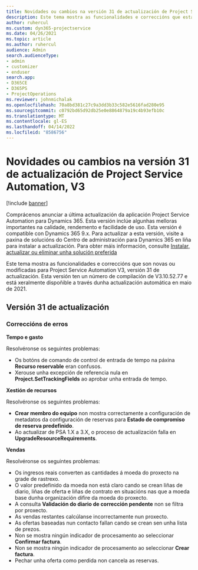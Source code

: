 ```yaml
---
title: Novidades ou cambios na versión 31 de actualización de Project Service Automation, V3
description: Este tema mostra as funcionalidades e correccións que están dispoñibles la versión 31 de actualización de Project Service Automation, V3.
author: ruhercul
ms.custom: dyn365-projectservice
ms.date: 04/26/2021
ms.topic: article
ms.author: ruhercul
audience: Admin
search.audienceType:
- admin
- customizer
- enduser
search.app:
- D365CE
- D365PS
- ProjectOperations
ms.reviewer: johnmichalak
ms.openlocfilehash: 70a8bd381c27c9a3dd3b33c582e5616fad280e95
ms.sourcegitcommit: c0792bd65d92db25e0e8864879a19c4b93efb10c
ms.translationtype: MT
ms.contentlocale: gl-ES
ms.lasthandoff: 04/14/2022
ms.locfileid: "8586756"
---
```

# <a name="whats-new-or-changed-in-project-service-automation-update-release-31-v3"></a>Novidades ou cambios na versión 31 de actualización de Project Service Automation, V3

[!include [banner](../includes/psa-now-project-operations.md)]

Comprácenos anunciar a última actualización da aplicación Project Service Automation para Dynamics 365. Esta versión inclúe algunhas melloras importantes na calidade, rendemento e facilidade de uso. Esta versión é compatible con Dynamics 365 9.x. Para actualizar a esta versión, visite a paxina de solucións do Centro de administración para Dynamics 365 en liña para instalar a actualización. Para obter máis información, consulte [Instalar, actualizar ou eliminar unha solución preferida](/power-platform/admin/install-remove-preferred-solution)

Este tema mostra as funcionalidades e correccións que son novas ou modificadas para Project Service Automation V3, versión 31 de actualización. Esta versión ten un número de compilación de V3.10.52.77 e está xeralmente dispoñible a través dunha actualización automática en maio de 2021.

## <a name="update-release-31"></a>Versión 31 de actualización

### <a name="bug-fixes"></a>Correccións de erros

**Tempo e gasto**

Resolvéronse os seguintes problemas:

- Os botóns de comando de control de entrada de tempo na páxina **Recurso reservable** eran confusos.
- Xerouse unha excepción de referencia nula en **Project.SetTrackingFields** ao aprobar unha entrada de tempo.

**Xestión de recursos**

Resolvéronse os seguintes problemas:

- **Crear membro do equipo** non mostra correctamente a configuración de metadatos da configuración de reservas para **Estado de compromiso de reserva predefinido**.
- Ao actualizar de PSA 1.X a 3.X, o proceso de actualización falla en **UpgradeResourceRequirements**.


**Vendas**

Resolvéronse os seguintes problemas:

- Os ingresos reais converten as cantidades á moeda do proxecto na grade de rastrexo.
- O valor predefinido da moeda non está claro cando se crean liñas de diario, liñas de oferta e liñas de contrato en situacións nas que a moeda base dunha organización difire da moeda do proxecto.
- A consulta **Validación do diario de corrección pendente** non se filtra por proxecto.
- As vendas restantes calcúlanse incorrectamente nun proxecto.
- As ofertas baseadas nun contacto fallan cando se crean sen unha lista de prezos.
- Non se mostra ningún indicador de procesamento ao seleccionar **Confirmar factura**.
- Non se mostra ningún indicador de procesamento ao seleccionar **Crear factura**.
- Pechar unha oferta como perdida non cancela as reservas.







